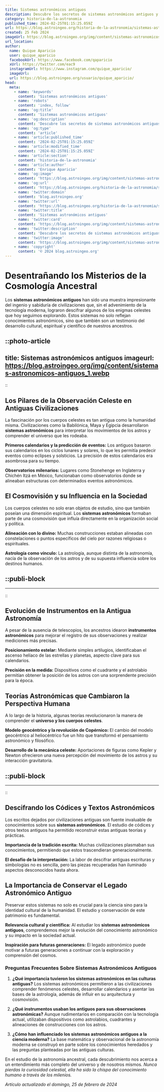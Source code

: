 ```yaml
---
title: Sistemas astronómicos antiguos
description: Descubre los secretos de sistemas astronómicos antiguos y cómo interpretaron el cosmos nuestros ancestros. Ciencia e historia entrelazadas.
category: historia-de-la-astronomia
published_time: 2024-02-25T01:15:25.059Z
url: https://blog.astroingeo.org/historia-de-la-astronomia/sistemas-astronomicos-antiguos
created: 25 Feb 2024
imageUrl: https://blog.astroingeo.org/img/content/sistemas-astronomicos-antiguos_1.webp
url_location:
author:
  name: Quique Aparicio
  user: quique_aparicio
  facebookUrl: https://www.facebook.com/qaparicio
  xUrl: https://twitter.com/eac9
  instagramUrl: https://www.instagram.com/quique_aparicio/
  imageUrl: 
  url: https://blog.astroingeo.org/usuario/quique_aparicio/
head:
  meta:
    - name: 'keywords'
      content: 'Sistemas astronómicos antiguos'
    - name: 'robots'
      content: 'index, follow'
    - name: 'og:title'
      content: 'Sistemas astronómicos antiguos'
    - name: 'og:description'
      content: 'Descubre los secretos de sistemas astronómicos antiguos y cómo interpretaron el cosmos nuestros ancestros. Ciencia e historia entrelazadas.'
    - name: 'og:type'
      content: 'article'
    - name: 'article:published_time'
      content: '2024-02-25T01:15:25.059Z'
    - name: 'article:modified_time'
      content: '2024-02-25T01:15:25.059Z'
    - name: 'article:section'
      content: 'historia-de-la-astronomia'
    - name: 'article:author'
      content: 'Enrique Aparicio'
    - name: 'og:image'
      content: 'https://blog.astroingeo.org/img/content/sistemas-astronomicos-antiguos_1.webp'
    - name: 'og:url'
      content: 'https://blog.astroingeo.org/historia-de-la-astronomia/sistemas-astronomicos-antiguos'
    - name: 'twitter:domain'
      content: 'blog.astroingeo.org'
    - name: 'twitter:url'
      content: 'https://blog.astroingeo.org/historia-de-la-astronomia/sistemas-astronomicos-antiguos'
    - name: 'twitter:title'
      content: 'Sistemas astronómicos antiguos'
    - name: 'twitter:card'
      content: 'https://blog.astroingeo.org/img/content/sistemas-astronomicos-antiguos_1.webp'
    - name: 'twitter:description'
      content: 'Descubre los secretos de sistemas astronómicos antiguos y cómo interpretaron el cosmos nuestros ancestros. Ciencia e historia entrelazadas.'
    - name: 'twitter:image'
      content: 'https://blog.astroingeo.org/img/content/sistemas-astronomicos-antiguos_1.webp'
    - name: 'copyright'
      content: '© 2024 blog.astroingeo.org'
---
```

# Desentrañando los Misterios de la Cosmología Ancestral

Los **sistemas astronómicos antiguos** han sido una muestra impresionante del ingenio y sabiduría de civilizaciones que, sin el advenimiento de la tecnología moderna, lograron descifrar algunos de los enigmas celestes que hoy seguimos explorando. Estos sistemas no solo reflejan conocimientos astronómicos, sino que también son un testimonio del desarrollo cultural, espiritual y científico de nuestros ancestros.


::photo-article
---
title: Sistemas astronómicos antiguos
imageurl: https://blog.astroingeo.org/img/content/sistemas-astronomicos-antiguos_1.webp
---
::



## Los Pilares de la Observación Celeste en Antiguas Civilizaciones

La fascinación por los cuerpos celestes es tan antigua como la humanidad misma. Civilizaciones como la Babilónica, Maya y Egipcia desarrollaron **sistemas astronómicos** para interpretar los movimientos de los astros y comprender el universo que les rodeaba.

**Primeros calendarios y la predicción de eventos:** Los antiguos basaron sus calendarios en los ciclos lunares y solares, lo que les permitía predecir eventos como eclipses y solsticios. La precisión de estos calendarios era asombrosa para su tiempo.

**Observatorios milenarios:** Lugares como Stonehenge en Inglaterra y Chichén Itzá en México, funcionaban como observatorios donde se alineaban estructuras con determinados eventos astronómicos.

## El Cosmovisión y su Influencia en la Sociedad

Los cuerpos celestes no solo eran objetos de estudio, sino que también poseían una dimensión espiritual. Los **sistemas astronómicos** formaban parte de una cosmovisión que influía directamente en la organización social y política.

**Alineación con lo divino:** Muchas construcciones estaban alineadas con constelaciones o puntos específicos del cielo por razones religiosas o espirituales.

**Astrología como vínculo:** La astrología, aunque distinta de la astronomía, nacía de la observación de los astros y de su supuesta influencia sobre los destinos humanos.


  ::publi-block
  ---
  ---
  ::
  
  

## Evolución de Instrumentos en la Antigua Astronomía

A pesar de la ausencia de telescopios, los ancestros idearon **instrumentos astronómicos** para mejorar el registro de sus observaciones y realizar mediciones más precisas.

**Posicionamiento estelar:** Mediante simples artilugios, identificaban el ascenso helíaco de las estrellas y planetas, aspecto clave para sus calendarios.

**Precisión en la medida:** Dispositivos como el cuadrante y el astrolabio permitían obtener la posición de los astros con una sorprendente precisión para la época.

## Teorías Astronómicas que Cambiaron la Perspectiva Humana

A lo largo de la historia, algunas teorías revolucionaron la manera de comprender el **universo y los cuerpos celestes**.

**Modelo geocéntrico y la revolución de Copérnico:** El cambio del modelo geocéntrico al heliocéntrico fue un hito que transformó el pensamiento astronómico y filosófico.

**Desarrollo de la mecánica celeste:** Aportaciones de figuras como Kepler y Newton ofrecieron una nueva percepción del movimiento de los astros y su interacción gravitatoria.


  ::publi-block
  ---
  ---
  ::
  
  

## Descifrando los Códices y Textos Astronómicos

Los escritos dejados por civilizaciones antiguas son fuente invaluable de conocimientos sobre sus **sistemas astronómicos**. El estudio de códices y otros textos antiguos ha permitido reconstruir estas antiguas teorías y prácticas.

**Importancia de la tradición escrita:** Muchas civilizaciones plasmaban sus conocimientos, permitiendo que estos trascendieran generacionalmente.

**El desafío de la interpretación:** La labor de descifrar antiguas escrituras y simbologías no es sencilla, pero las piezas recuperadas han iluminado aspectos desconocidos hasta ahora.

## La Importancia de Conservar el Legado Astronómico Antiguo

Preservar estos sistemas no solo es crucial para la ciencia sino para la identidad cultural de la humanidad. El estudio y conservación de este patrimonio es fundamental.

**Relevancia cultural y científica:** Al estudiar los **sistemas astronómicos antiguos**, comprendemos mejor la evolución del conocimiento astronómico y su impacto en la sociedad actual.

**Inspiración para futuras generaciones:** El legado astronómico puede motivar a futuras generaciones a continuar con la exploración y comprensión del cosmos.

### Preguntas Frecuentes Sobre Sistemas Astronómicos Antiguos

1. **¿Qué importancia tuvieron los sistemas astronómicos en las culturas antiguas?**
   Los sistemas astronómicos permitieron a las civilizaciones comprender fenómenos celestes, desarrollar calendarios y asentar las bases de la astrología, además de influir en su arquitectura y cosmovisión.

2. **¿Qué instrumentos usaban los antiguos para sus observaciones astronómicas?**
   Aunque rudimentarios en comparación con la tecnología actual, utilizaban dispositivos como astrolabios, cuadrantes y alineaciones de construcciones con los astros.

3. **¿Cómo han influenciado los sistemas astronómicos antiguos a la ciencia moderna?**
   La base matemática y observacional de la astronomía moderna se construyó en parte sobre los conocimientos heredados y las preguntas planteadas por las antiguas culturas.

En el estudio de la astronomía ancestral, cada descubrimiento nos acerca a un entendimiento más completo del universo y de nosotros mismos. *Nunca pierdas la curiosidad celestial, ella ha sido la chispa del conocimiento humano a través de los milenios.*

_Artículo actualizado el domingo, 25 de febrero de 2024_
